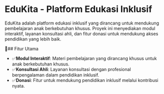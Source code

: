 # EduKita - Platform Edukasi Inklusif

EduKita adalah platform edukasi inklusif yang dirancang untuk mendukung pembelajaran anak berkebutuhan khusus. Proyek ini menyediakan modul interaktif, layanan konsultasi ahli, dan fitur donasi untuk mendukung akses pendidikan yang lebih baik.

📌## Fitur Utama

- ✅**Modul Interaktif**: Materi pembelajaran yang dirancang khusus untuk anak berkebutuhan khusus.
- ✅**Konsultasi Ahli**: Layanan konsultasi dengan profesional berpengalaman dalam pendidikan inklusif.
- ✅**Donasi**: Fitur untuk mendukung pendidikan inklusif melalui kontribusi nyata.

